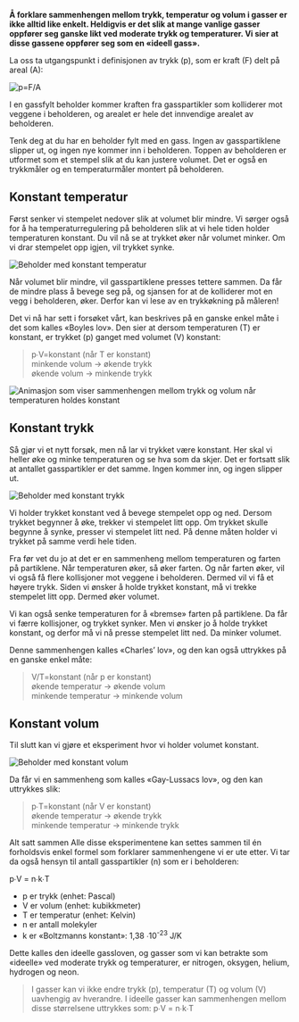 **Å forklare sammenhengen mellom trykk, temperatur og volum i gasser er ikke alltid like enkelt. Heldigvis er det slik at mange vanlige gasser oppfører seg ganske likt ved moderate trykk og temperaturer. Vi sier at disse gassene oppfører seg som en «ideell gass».**

La oss ta utgangspunkt i definisjonen av trykk (p), som er kraft (F) delt på areal (A):

![p=F/A](https://www.wolframalpha.com/share/img?i=d41d8cd98f00b204e9800998ecf8427el2j275rs51&f=HBQTQYZYGY4TQNDEMMYGMNBQGAYDCNDEMQZDMZTBHA2DEMBSG5RQaaaa)

I en gassfylt beholder kommer kraften fra gasspartikler som kolliderer mot veggene i beholderen, og arealet er hele det innvendige arealet av beholderen.

Tenk deg at du har en beholder fylt med en gass. Ingen av gasspartiklene slipper ut, og ingen nye kommer inn i beholderen. Toppen av beholderen er utformet som et stempel slik at du kan justere volumet. Det er også en trykkmåler og en temperaturmåler montert på beholderen.

Konstant temperatur
-------------------
Først senker vi stempelet nedover slik at volumet blir mindre. Vi sørger også for å ha temperaturregulering på beholderen slik at vi hele tiden holder temperaturen konstant. Du vil nå se at trykket øker når volumet minker. Om vi drar stempelet opp igjen, vil trykket synke.

![Beholder med konstant temperatur](https://upload.wikimedia.org/wikipedia/commons/thumb/4/40/Illustrasjon_av_den_ideelle_gassloven_-_konstant_temperatur_og_varierende_volum.png/408px-Illustrasjon_av_den_ideelle_gassloven_-_konstant_temperatur_og_varierende_volum.png)

Når volumet blir mindre, vil gasspartiklene presses tettere sammen. Da får de mindre plass å bevege seg på, og sjansen for at de kolliderer mot en vegg i beholderen, øker. Derfor kan vi lese av en trykkøkning på måleren!

Det vi nå har sett i forsøket vårt, kan beskrives på en ganske enkel måte i det som kalles «Boyles lov». Den sier at dersom temperaturen (T) er konstant, er trykket (p) ganget med volumet (V) konstant:

>p∙V=konstant (når T er konstant)  
>minkende volum → økende trykk  
>økende volum → minkende trykk  

![Animasjon som viser sammenhengen mellom trykk og volum når temperaturen holdes konstant](https://upload.wikimedia.org/wikipedia/commons/1/15/Boyles_Law_animated.gif)

Konstant trykk
--------------
Så gjør vi et nytt forsøk, men nå lar vi trykket være konstant. Her skal vi heller øke og minke temperaturen og se hva som da skjer. Det er fortsatt slik at antallet gasspartikler er det samme. Ingen kommer inn, og ingen slipper ut.

![Beholder med konstant trykk](https://upload.wikimedia.org/wikipedia/commons/thumb/1/1f/Illustrasjon_av_den_ideelle_gassloven_-_konstant_trykk_og_varierende_temperatur.png/418px-Illustrasjon_av_den_ideelle_gassloven_-_konstant_trykk_og_varierende_temperatur.png)

Vi holder trykket konstant ved å bevege stempelet opp og ned. Dersom trykket begynner å øke, trekker vi stempelet litt opp. Om trykket skulle begynne å synke, presser vi stempelet litt ned. På denne måten holder vi trykket på samme verdi hele tiden.

Fra før vet du jo at det er en sammenheng mellom temperaturen og farten på partiklene. Når temperaturen øker, så øker farten. Og når farten øker, vil vi også få flere kollisjoner mot veggene i beholderen. Dermed vil vi få et høyere trykk. Siden vi ønsker å holde trykket konstant, må vi trekke stempelet litt opp. Dermed øker volumet.

Vi kan også senke temperaturen for å «bremse» farten på partiklene. Da får vi færre kollisjoner, og trykket synker. Men vi ønsker jo å holde trykket konstant, og derfor må vi nå presse stempelet litt ned. Da minker volumet.

Denne sammenhengen kalles «Charles’ lov», og den kan også uttrykkes på en ganske enkel måte:

>V/T=konstant (når p er konstant)  
>økende temperatur → økende volum  
>minkende temperatur → minkende volum  

Konstant volum
--------------
Til slutt kan vi gjøre et eksperiment hvor vi holder volumet konstant.

![Beholder med konstant volum](https://upload.wikimedia.org/wikipedia/commons/thumb/e/e1/Illustrasjon_av_den_ideelle_gassloven_-_konstant_volum.png/420px-Illustrasjon_av_den_ideelle_gassloven_-_konstant_volum.png)

Da får vi en sammenheng som kalles «Gay-Lussacs lov», og den kan uttrykkes slik:

>p∙T=konstant (når V er konstant)  
>økende temperatur → økende trykk  
>minkende temperatur → minkende trykk  

Alt satt sammen
Alle disse eksperimentene kan settes sammen til én forholdsvis enkel formel som forklarer sammenhengene vi er ute etter. Vi tar da også hensyn til antall gasspartikler (n) som er i beholderen:

p∙V = n∙k∙T

* p er trykk (enhet: Pascal)
* V er volum (enhet: kubikkmeter)
* T er temperatur (enhet: Kelvin)
* n er antall molekyler
* k er «Boltzmanns konstant»: 1,38 ∙10<sup>-23</sup> J/K

Dette kalles den ideelle gassloven, og gasser som vi kan betrakte som «ideelle» ved moderate trykk og temperaturer, er nitrogen, oksygen, helium, hydrogen og neon.

>I gasser kan vi ikke endre trykk (p), temperatur (T) og volum (V) uavhengig av hverandre. I ideelle gasser kan sammenhengen mellom disse størrelsene uttrykkes som: p∙V = n∙k∙T
